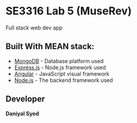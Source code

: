 # SE3316 Lab 5 (MuseRev)

Full stack web dev app

## Built With MEAN stack:

- [MongoDB](https://www.mongodb.com/) - Database platform used
- [Express.js](https://github.com/expressjs/express) - Node.js framework used
- [Angular](https://www.angular.io/) - JavaScript visual framework
- [Node.js](https://nodejs.org) - The backend framework used

## Developer

**Daniyal Syed**
